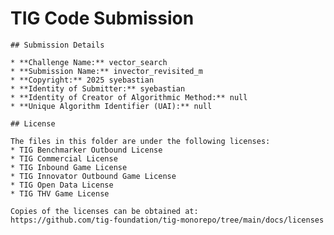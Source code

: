 # TIG Code Submission

    ## Submission Details

    * **Challenge Name:** vector_search
    * **Submission Name:** invector_revisited_m
    * **Copyright:** 2025 syebastian
    * **Identity of Submitter:** syebastian
    * **Identity of Creator of Algorithmic Method:** null
    * **Unique Algorithm Identifier (UAI):** null

    ## License

    The files in this folder are under the following licenses:
    * TIG Benchmarker Outbound License
    * TIG Commercial License
    * TIG Inbound Game License
    * TIG Innovator Outbound Game License
    * TIG Open Data License
    * TIG THV Game License

    Copies of the licenses can be obtained at:  
    https://github.com/tig-foundation/tig-monorepo/tree/main/docs/licenses